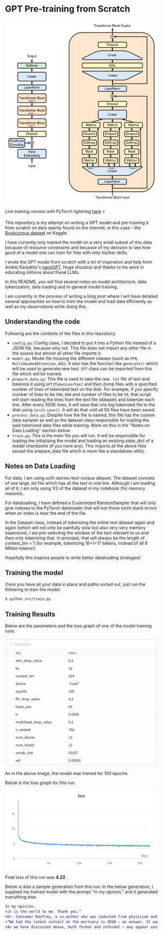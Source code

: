 # GPT Pre-training from Scratch

![](gpt_arch.png)

Live training version with PyTorch lightning [here](https://www.kaggle.com/code/heyytanay/pytorch-lightning-gpt-pre-training-w-b) ⚡️

This repository is my attempt on writing a GPT model and pre-training it from scratch on data openly found on the internet, in this case – the [Bookcorpus dataset](https://www.kaggle.com/datasets/krishbaisoya/english-bookcorpus) on Kaggle.

I have currently only trained the model on a very small subset of this data because of resource constraints and because of my decision to see how good of a model one can train for free with only his/her skills.

I wrote the GPT model from scratch with a lot of inspiration and help form Andrej Karpathy's [nanoGPT](https://github.com/karpathy/nanoGPT). Huge shoutout and thanks to his work in educating millions about these LLMs.

In this README, you will find several notes on model architecture, data tokenization, data loading and in-general model training.

I am currently in the process of writing a blog post where I will have detailed several approaches on how to train the model and load data efficiently as well as my observations while doing this.

## Understanding the code
Following are the contents of the files in this repository:
* `config.py`: Config class, I decided to put it into a Python file instead of a JSON file, because why not. This file does not import any other file in the source but almost all other file imports it.
* `model.py`: Model file housing the different classes (such as `FFN`, `MultiHeadedAttention`, etc). It also has the function like `generate()` which will be used to generate new text. `GPT` class can be imported from this file which will be trained.
* `prepare_data.py`: This file is used to take the raw `.txt` file of text and tokenize it using `GPT2TokenizerFast` and then dump files with a specified number of lines of tokenized text on the disk. For example, if you specify number of lines to be `500,000` and number of files to be `50`, that script will start reading the lines from the text file (dataset) and tokenize each line. After every 500K lines, it will save that one big tokenized file to the disk using `torch.save()`. It will do that until all 50 files have been saved.
* `process_data.py`: Despite how the file is named, this file has the custom data sampler as well as the dataset class responsible for loading the said tokenized data files while training. More on this in the "Notes on Data Loading" section below.
* `train.py`: This is the main file you will run. It will be responsible for loading the initialising the model and loading an existing state_dict of a model checkpoint (if you have any). This imports all the above files except the prepare_data file which is more like a standalone utility.

## Notes on Data Loading
For data, I am using scifi-stories-text-corpus dataset. The dataset consists of one large .txt file which has all the text in one line. Although I am loading all of it, I am only using 1/3 of the dataset in my notebook (for memory reasons).

For dataloading, I have defined a Customized RandomSampler that will only give indexes to the PyTorch dataloader that will not throw torch.stack errors when an index is near the end of the file.

In the Dataset class, instead of tokenizing the entire text dataset again and again (which will not only be painfully slow but also very very memory expensive), I am pre-selecting the window of the text relevant to us and then only tokenizing that. In principal, that will always be the length of $context\_len+1$ (for example, tokenizing 16+1=17 tokens, instead of all 8 Million tokens!).

Hopefully this inspires people to write better dataloading strategies!

## Training the model
Once you have all your data in place and paths sorted out, just run the following to train the model:

```bash
$ python src/train.py
```

## Training Results
Below are the parameters and the loss graph of one of the model training runs.

![](params_first_run.png)

As in the above image, the model was trained for 100 epochs.

Below is the loss graph for this run.

![](gpt-pre-training%20loss.png)

Final loss of this run was **4.22** .

Below is also a sample generation from this run.
In the below generation, I supplied my trained model with the prompt "In my opinion," and it generated everything else.

```diff
In my opinion,
+it is the world to me. Thank you.”
+Dr. Consumer Razfrey, a co-author who was inducted from physician and audience, was registered in the US on the board from a party after a $1,430.18-literature, which prompted the Congressional documents to send the Superior Committee of Socialist Socialist speaker.
+“We had the latest contact at the mortuary in 2010 – an answer. It was an doing that into helping thousands of people traveling and improving our internal politics changed the world, so that single person, not one of our leaders, would have achieved a slim Proport of systems by teachers. The board hopes that every class/cor semester of students passed a Genesis 2014 coinage (we shared this column). The math exclusion never sets out the goals, the whole system says.”
+As we have discussed above, both formal and informal – may appear useful in the question and throughout the semester – as those respondents got to work did to reflect the pallor and then make sure they wouldn’t make up their own subject. �
```